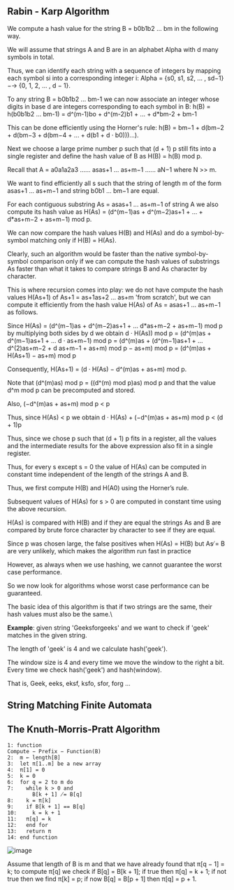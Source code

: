 ## Rabin - Karp Algorithm
We compute a hash value for the string B = b0b1b2 ... bm in the following way.

We will assume that strings A and B are in an alphabet Alpha with d many symbols in total.

Thus, we can identify each string with a sequence of integers by mapping each symbol si into a corresponding integer i:
Alpha = {s0, s1, s2, ... , sd−1} −→ {0, 1, 2, ... , d − 1}.

To any string B = b0b1b2 ... bm-1 we can now associate an integer whose digits in base d are integers corresponding to each symbol in B:
h(B) = h(b0b1b2 ... bm-1) = d^(m-1)bo + d^(m-2)b1 + ... + d\*bm-2 + bm-1

This can be done efficiently using the Horner's rule:
h(B) = bm−1 + d(bm−2 + d(bm−3 + d(bm−4 + ... + d(b1 + d · b0)))...).

Next we choose a large prime number p such that  (d + 1) p still fits into a single register and define the hash value of B as H(B) = h(B) mod p.

Recall that A = a0a1a2a3 ...... asas+1 ... as+m−1 ...... aN−1 where N >> m.

We want to find efficiently all s such that the string of length m of the form asas+1 ... as+m−1 and string b0b1 ... bm−1 are equal.

For each contiguous substring As = asas+1 ... as+m−1 of string A we also compute its hash value as
H(As) = (d^(m−1)as + d^(m−2)as+1 + ... + d\*as+m−2 + as+m−1) mod p.

We can now compare the hash values H(B) and H(As) and do a symbol-by-symbol matching only if H(B) = H(As).

Clearly, such an algorithm would be faster than the native symbol-by-symbol comparison only if we can compute the hash values of substrings As faster than what it takes to compare strings B and As character by character.

This is where recursion comes into play:
we do not have compute the hash values H(As+1) of As+1 = as+1as+2 ... as+m 'from scratch', but we can compute it efficiently from the hash value H(As) of As = asas+1 ... as+m−1 as follows.

Since H(As) = (d^(m−1)as + d^(m−2)as+1 + ... d\*as+m−2 + as+m−1) mod p
by multiplying both sides by d we obtain
d · H(As)) mod p = (d^(m)as + d^(m−1)as+1 + ... d · as+m−1) mod p
= (d^(m)as + (d^(m−1)as+1 + ... d^(2)as+m−2 + d as+m−1 + as+m) mod p − as+m) mod p
= (d^(m)as + H(As+1) − as+m) mod p

Consequently, H(As+1) = (d · H(As) − d^(m)as + as+m) mod p.

Note that (d^(m)as) mod p = ((d^(m) mod p)as) mod p
and that the value d^m mod p can be precomputed and stored.

Also, (−d^(m)as + as+m) mod p < p

Thus, since H(As) < p we obtain  d · H(As) + (−d^(m)as + as+m) mod p < (d + 1)p

Thus, since we chose p such that (d + 1) p fits in a register, all the values
and the intermediate results for the above expression also fit in a single
register.

Thus, for every s except s = 0 the value of H(As) can be computed in
constant time independent of the length of the strings A and B.

Thus, we first compute H(B) and H(A0) using the Horner’s rule.

Subsequent values of H(As) for s > 0 are computed in constant time using the above recursion.

H(As) is compared with H(B) and if they are equal the strings As and B are compared by brute force character by character to see if they are equal.

Since p was chosen large, the false positives when H(As) = H(B) but As ̸= B are very unlikely, which makes the algorithm run fast in practice

However, as always when we use hashing, we cannot guarantee the worst
case performance.

So we now look for algorithms whose worst case performance can be guaranteed.

The basic idea of this algorithm is that if two strings are the same, their hash values must also be the same.\

**Example**: given string 'Geeksforgeeks' and we want to check if 'geek' matches in the given string.

The length of 'geek' is 4 and we calculate hash('geek').

The window size is 4 and every time we move the window to the right a bit.
Every time we check hash('geek') and hash(window).

That is, Geek, eeks, eksf, ksfo, sfor, forg ...

## String Matching Finite Automata

## The Knuth-Morris-Pratt Algorithm
```
1: function
Compute − Prefix − Function(B)
2:  m ← length[B]
3:  let π[1..m] be a new array
4:  π[1] = 0
5:  k = 0
6:  for q = 2 to m do
7:    while k > 0 and
        B[k + 1] ̸= B[q]
8:    k = π[k]
9:    if B[k + 1] == B[q]
10:     k = k + 1
11:   π[q] = k
12:   end for
13:   return π
14: end function
```

![image](https://user-images.githubusercontent.com/95273765/202318708-910631a4-23d1-46ce-819c-1b1c932ed95c.png)

Assume that length of B is m and that
we have already found that π[q − 1] =
k; to compute π[q] we check if B[q] =
B[k + 1]; if true then π[q] = k + 1; if
not true then we find π[k] = p; if now
B[q] = B[p + 1] then π[q] = p + 1.
